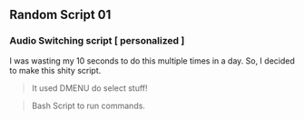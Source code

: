 ## Random Script 01

### Audio Switching script [ personalized ]

I was wasting my 10 seconds to do this multiple times in a day.
So, I decided to make this shity script.

> It used DMENU do select stuff!

> Bash Script to run commands.
